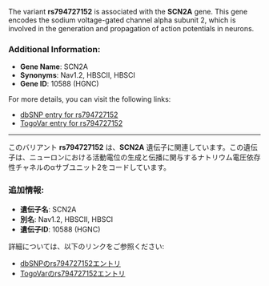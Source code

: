 The variant **rs794727152** is associated with the **SCN2A** gene. This gene encodes the sodium voltage-gated channel alpha subunit 2, which is involved in the generation and propagation of action potentials in neurons.

### Additional Information:
- **Gene Name**: SCN2A
- **Synonyms**: Nav1.2, HBSCII, HBSCI
- **Gene ID**: 10588 (HGNC)

For more details, you can visit the following links:
- [dbSNP entry for rs794727152](https://identifiers.org/dbsnp/rs794727152)
- [TogoVar entry for rs794727152](https://togovar.org/variant/tgv417503265)

---

このバリアント **rs794727152** は、**SCN2A** 遺伝子に関連しています。この遺伝子は、ニューロンにおける活動電位の生成と伝播に関与するナトリウム電圧依存性チャネルのαサブユニット2をコードしています。

### 追加情報:
- **遺伝子名**: SCN2A
- **別名**: Nav1.2, HBSCII, HBSCI
- **遺伝子ID**: 10588 (HGNC)

詳細については、以下のリンクをご参照ください:
- [dbSNPのrs794727152エントリ](https://identifiers.org/dbsnp/rs794727152)
- [TogoVarのrs794727152エントリ](https://togovar.org/variant/tgv417503265)